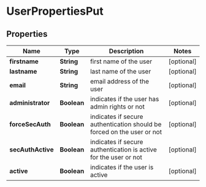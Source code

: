 

# UserPropertiesPut

## Properties

| Name | Type | Description | Notes |
| ------------ | ------------- | ------------- | ------------- |
| **firstname** | **String** | first name of the user |  [optional] |
| **lastname** | **String** | last name of the user |  [optional] |
| **email** | **String** | email address of the user |  [optional] |
| **administrator** | **Boolean** | indicates if the user has admin rights or not |  [optional] |
| **forceSecAuth** | **Boolean** | indicates if secure authentication should be forced on the user or not |  [optional] |
| **secAuthActive** | **Boolean** | indicates if secure authentication is active for the user or not |  [optional] |
| **active** | **Boolean** | indicates if the user is active |  [optional] |


